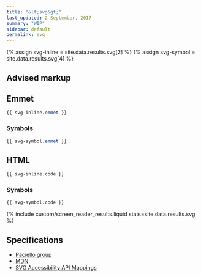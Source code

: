 ```yaml
---
title: "&lt;svg&gt;"
last_updated: 2 September, 2017
summary: "WIP"
sidebar: default
permalink: svg
---
```


{% assign svg-inline =  site.data.results.svg[2] %}
{% assign svg-symbol =  site.data.results.svg[4] %}

## Advised markup

## Emmet

```css
{{ svg-inline.emmet }}
```

### Symbols

```css
{{ svg-symbol.emmet }}
```

## HTML

```html
{{ svg-inline.code }}
```

### Symbols

```html
{{ svg-symbol.code }}
```

{% include custom/screen_reader_results.liquid stats=site.data.results.svg %}

## Specifications

* [Paciello group](https://www.paciellogroup.com/blog/2013/12/using-aria-enhance-svg-accessibility/)
* [MDN](https://developer.mozilla.org/en-US/docs/Web/SVG/Element/svg)
* [SVG Accessibility API Mappings](https://w3c.github.io/aria/svg-aam/svg-aam.html#mapping_role_table)
